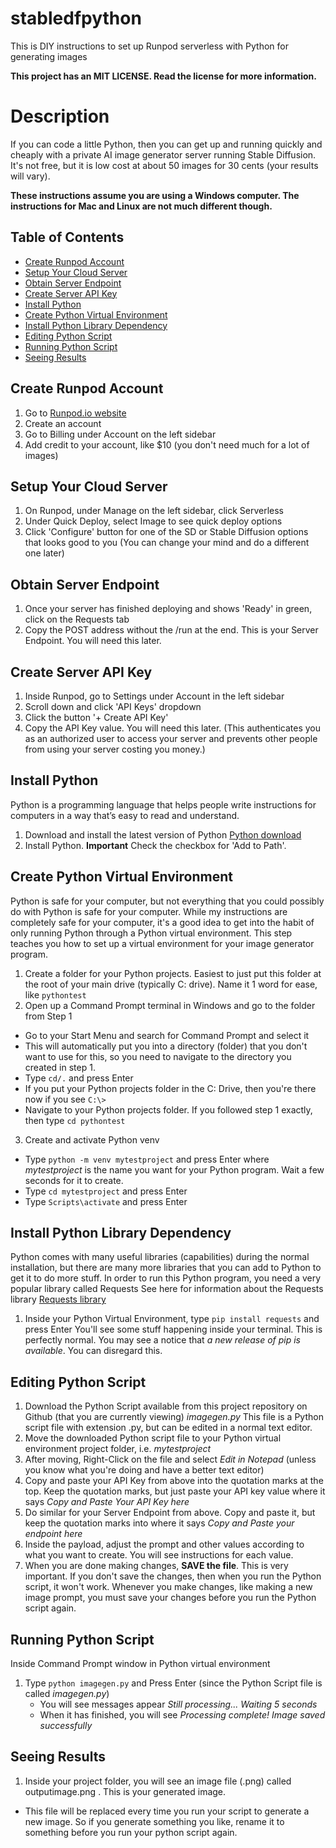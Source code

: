 # stabledfpython
This is DIY instructions to set up Runpod serverless with Python for generating images

**This project has an MIT LICENSE. Read the license for more information.**

# Description
If you can code a little Python, then you can get up and running quickly and cheaply with a private AI image generator server running Stable Diffusion. It's not free, but it is low cost at about 50 images for 30 cents (your results will vary).

**These instructions assume you are using a Windows computer. The instructions for Mac and Linux are not much different though.**

## Table of Contents
- [Create Runpod Account](https://github.com/hexabethimal/stabledfpython/#create-runpod-account)
- [Setup Your Cloud Server](https://github.com/hexabethimal/stabledfpython/#setup-your-cloud-server)
- [Obtain Server Endpoint](https://github.com/hexabethimal/stabledfpython/#obtain-server-endpoint)
- [Create Server API Key](https://github.com/hexabethimal/stabledfpython/#create-server-api-key)
- [Install Python](https://github.com/hexabethimal/stabledfpython/#install-python)
- [Create Python Virtual Environment](https://github.com/hexabethimal/stabledfpython/#create-python-virtual-environment)
- [Install Python Library Dependency](https://github.com/hexabethimal/stabledfpython/#install-python-library-dependency)
- [Editing Python Script](https://github.com/hexabethimal/stabledfpython/#editing-python-script)
- [Running Python Script](https://github.com/hexabethimal/stabledfpython/#running-python-script)
- [Seeing Results](https://github.com/hexabethimal/stabledfpython/#seeing-results)

## Create Runpod Account
1. Go to [Runpod.io website](https://www.runpod.io)
2. Create an account
3. Go to Billing under Account on the left sidebar
4. Add credit to your account, like $10 (you don't need much for a lot of images)

## Setup Your Cloud Server
1. On Runpod, under Manage on the left sidebar, click Serverless
2. Under Quick Deploy, select Image to see quick deploy options
3. Click 'Configure' button for one of the SD or Stable Diffusion options that looks good to you (You can change your mind and do a different one later)

## Obtain Server Endpoint
1. Once your server has finished deploying and shows 'Ready' in green, click on the Requests tab
2. Copy the POST address without the /run at the end. This is your Server Endpoint. You will need this later.

## Create Server API Key
1. Inside Runpod, go to Settings under Account in the left sidebar
2. Scroll down and click 'API Keys' dropdown
3. Click the button '+ Create API Key'
4. Copy the API Key value. You will need this later. (This authenticates you as an authorized user to access your server and prevents other people from using your server costing you money.)

## Install Python
Python is a programming language that helps people write instructions for computers in a way that’s easy to read and understand.
1. Download and install the latest version of Python [Python download](https://www.python.org/downloads/)
2. Install Python. **Important** Check the checkbox for 'Add to Path'.

## Create Python Virtual Environment
Python is safe for your computer, but not everything that you could possibly do with Python is safe for your computer. While my instructions are completely safe for your computer, it's a good idea to get into the habit of only running Python through a Python virtual environment. This step teaches you how to set up a virtual environment for your image generator program.
1. Create a folder for your Python projects. Easiest to just put this folder at the root of your main drive (typically C: drive). Name it 1 word for ease, like `pythontest`
2. Open up a Command Prompt terminal in Windows and go to the folder from Step 1
  - Go to your Start Menu and search for Command Prompt and select it
  - This will automatically put you into a directory (folder) that you don't want to use for this, so you need to navigate to the directory you created in step 1.
  - Type `cd/.` and press Enter
  - If you put your Python projects folder in the C: Drive, then you're there now if you see `C:\>`
  - Navigate to your Python projects folder. If you followed step 1 exactly, then type  `cd pythontest`
3. Create and activate Python venv
  - Type `python -m venv mytestproject` and press Enter where *mytestproject* is the name you want for your Python program. Wait a few seconds for it to create.
  - Type `cd mytestproject` and press Enter
  - Type `Scripts\activate` and press Enter 

## Install Python Library Dependency
Python comes with many useful libraries (capabilities) during the normal installation, but there are many more libraries that you can add to Python to get it to do more stuff. In order to run this Python program, you need a very popular library called Requests
See here for information about the Requests library [Requests library](https://pypi.org/project/requests/)
1. Inside your Python Virtual Environment, type `pip install requests` and press Enter
You'll see some stuff happening inside your terminal. This is perfectly normal.
You may see a notice that *a new release of pip is available*. You can disregard this.

## Editing Python Script
1. Download the Python Script available from this project repository on Github (that you are currently viewing) *imagegen.py*
This file is a Python script file with extension .py, but can be edited in a normal text editor.
2. Move the downloaded Python script file to your Python virtual environment project folder, i.e. *mytestproject*
3. After moving, Right-Click on the file and select *Edit in Notepad* (unless you know what you're doing and have a better text editor)
4. Copy and paste your API Key from above into the quotation marks at the top. Keep the quotation marks, but just paste your API key value where it says *Copy and Paste Your API Key here*
5. Do similar for your Server Endpoint from above. Copy and paste it, but keep the quotation marks into where it says *Copy and Paste your endpoint here*
6. Inside the payload, adjust the prompt and other values according to what you want to create. You will see instructions for each value.
7. When you are done making changes, **SAVE the file**. This is very important. If you don't save the changes, then when you run the Python script, it won't work. Whenever you make changes, like making a new image prompt, you must save your changes before you run the Python script again.

## Running Python Script
Inside Command Prompt window in Python virtual environment
1. Type `python imagegen.py` and Press Enter (since the Python Script file is called *imagegen.py*)
   - You will see messages appear *Still processing... Waiting 5 seconds*
   - When it has finished, you will see *Processing complete! Image saved successfully*

## Seeing Results
1. Inside your project folder, you will see an image file (.png) called outputimage.png . This is your generated image.
  - This file will be replaced every time you run your script to generate a new image. So if you generate something you like, rename it to something before you run your python script again.

